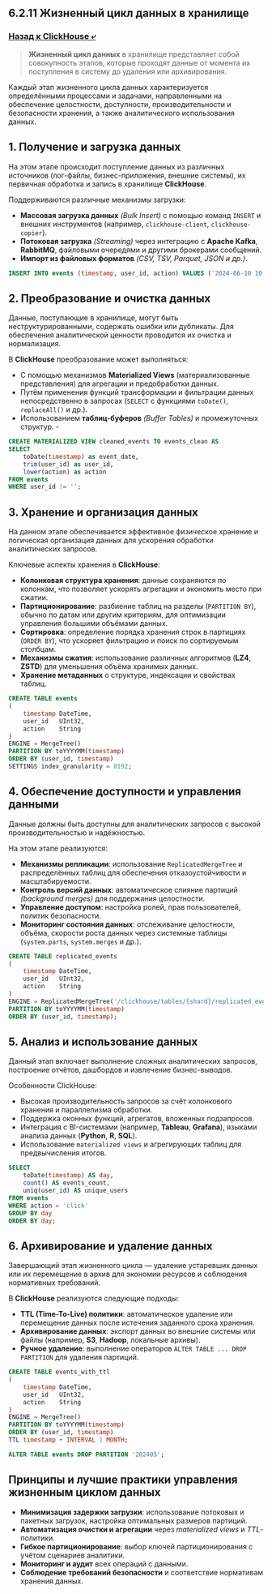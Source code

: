 ## 6.2.11 Жизненный цикл данных в хранилище

### [Назад к ClickHouse ⤶](/data/Module6/data/clickhouse.md)

> **Жизненный цикл данных** в хранилище представляет собой совокупность этапов, которые проходят данные от момента 
> их поступления в систему до удаления или архивирования.  

Каждый этап жизненного цикла данных характеризуется определёнными процессами и задачами, направленными на обеспечение 
целостности, доступности, производительности и безопасности хранения, а также аналитического использования данных.  

## 1. Получение и загрузка данных
На этом этапе происходит поступление данных из различных источников (лог-файлы, бизнес-приложения, внешние системы), 
их первичная обработка и запись в хранилище **ClickHouse**. 

Поддерживаются различные механизмы загрузки:  
- **Массовая загрузка данных** _(Bulk Insert)_ с помощью команд `INSERT` и внешних инструментов (например, 
`clickhouse-client`, `clickhouse-copier`).  
- **Потоковая загрузка** _(Streaming)_ через интеграцию с **Apache Kafka**, **RabbitMQ**, файловыми очередями 
и другими брокерами сообщений.  
- **Импорт из файловых форматов** _(CSV, TSV, Parquet, JSON и др.)_.  

```sql
INSERT INTO events (timestamp, user_id, action) VALUES ('2024-06-10 10:00:00', 123, 'click');
```

## 2. Преобразование и очистка данных
Данные, поступающие в хранилище, могут быть неструктурированными, содержать ошибки или дубликаты. 
Для обеспечения аналитической ценности проводится их очистка и нормализация.  

В **ClickHouse** преобразование может выполняться:
- С помощью механизмов **Materialized Views** (материализованные представления) для агрегации и предобработки данных.  
- Путём применения функций трансформации и фильтрации данных непосредственно в запросах (`SELECT` 
с функциями `toDate()`, `replaceAll()` и др.).  
- Использованием **таблиц-буферов** _(Buffer Tables)_ и промежуточных структур.   -

```sql
CREATE MATERIALIZED VIEW cleaned_events TO events_clean AS
SELECT
    toDate(timestamp) as event_date,
    trim(user_id) as user_id,
    lower(action) as action
FROM events
WHERE user_id != '';
```

## 3. Хранение и организация данных
На данном этапе обеспечивается эффективное физическое хранение и логическая организация данных для ускорения 
обработки аналитических запросов.  

Ключевые аспекты хранения в **ClickHouse**:  
- **Колонковая структура хранения**: данные сохраняются по колонкам, что позволяет ускорять агрегации и экономить 
место при сжатии.  
- **Партиционирование**: разбиение таблиц на разделы (`PARTITION BY`), обычно по датам или другим критериям, 
для оптимизации управления большими объёмами данных.  
- **Сортировка**: определение порядка хранения строк в партициях (`ORDER BY`), что ускоряет фильтрацию и поиск 
по сортируемым столбцам.  
- **Механизмы сжатия**: использование различных алгоритмов (**LZ4**, **ZSTD**) для уменьшения объёма хранимых данных.  
- **Хранение метаданных** о структуре, индексации и свойствах таблиц.  

```sql
CREATE TABLE events
(
    timestamp DateTime,
    user_id   UInt32,
    action    String
)
ENGINE = MergeTree()
PARTITION BY toYYYYMM(timestamp)
ORDER BY (user_id, timestamp)
SETTINGS index_granularity = 8192;
```

## 4. Обеспечение доступности и управления данными
Данные должны быть доступны для аналитических запросов с высокой производительностью и надёжностью.  

На этом этапе реализуются:  
- **Механизмы репликации**: использование `ReplicatedMergeTree` и распределённых таблиц для обеспечения 
отказоустойчивости и масштабируемости.  
- **Контроль версий данных**: автоматическое слияние партиций _(background merges)_ для поддержания целостности.  
- **Управление доступом**: настройка ролей, прав пользователей, политик безопасности.  
- **Мониторинг состояния данных**: отслеживание целостности, объёма, скорости роста данных через системные таблицы 
(`system.parts`, `system.merges` и др.).  

```sql
CREATE TABLE replicated_events
(
    timestamp DateTime,
    user_id   UInt32,
    action    String
)
ENGINE = ReplicatedMergeTree('/clickhouse/tables/{shard}/replicated_events', '{replica}')
PARTITION BY toYYYYMM(timestamp)
ORDER BY (user_id, timestamp);
```

## 5. Анализ и использование данных
Данный этап включает выполнение сложных аналитических запросов, построение отчётов, дашбордов и извлечение бизнес-выводов.  

Особенности ClickHouse:
- Высокая производительность запросов за счёт колонкового хранения и параллелизма обработки.  
- Поддержка оконных функций, агрегатов, вложенных подзапросов.  
- Интеграция с BI-системами (например, **Tableau**, **Grafana**), языками анализа данных (**Python**, **R**, **SQL**).  
- Использование `materialized views` и агрегирующих таблиц для предвычисления итогов.  

```sql
SELECT
    toDate(timestamp) AS day,
    count() AS events_count,
    uniq(user_id) AS unique_users
FROM events
WHERE action = 'click'
GROUP BY day
ORDER BY day;
```

## 6. Архивирование и удаление данных
Завершающий этап жизненного цикла — удаление устаревших данных или их перемещение в архив для экономии ресурсов 
и соблюдения нормативных требований.  

В **ClickHouse** реализуются следующие подходы:  
- **TTL (Time-To-Live) политики**: автоматическое удаление или перемещение данных после истечения заданного срока хранения.  
- **Архивирование данных**: экспорт данных во внешние системы или файлы (например, **S3**, **Hadoop**, локальные архивы).  
- **Ручное удаление**: выполнение операторов `ALTER TABLE ... DROP PARTITION` для удаления партиций.  

```sql
CREATE TABLE events_with_ttl
(
    timestamp DateTime,
    user_id   UInt32,
    action    String
)
ENGINE = MergeTree()
PARTITION BY toYYYYMM(timestamp)
ORDER BY (user_id, timestamp)
TTL timestamp + INTERVAL 1 MONTH;
```

```sql
ALTER TABLE events DROP PARTITION '202405';
```

## Принципы и лучшие практики управления жизненным циклом данных
- **Минимизация задержки загрузки**: использование потоковых и пакетных загрузок, настройка оптимальных размеров партиций.  
- **Автоматизация очистки и агрегации** через *materialized views* и *TTL*-политики.  
- **Гибкое партиционирование**: выбор ключей партиционирования с учётом сценариев аналитики.  
- **Мониторинг и аудит** всех операций с данными.  
- **Соблюдение требований безопасности** и соответствие нормативам хранения данных.  
